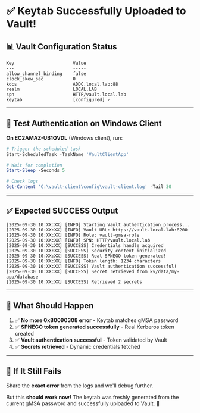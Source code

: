 # ✅ Keytab Successfully Uploaded to Vault!

## 📊 **Vault Configuration Status**

```
Key                      Value
---                      -----
allow_channel_binding    false
clock_skew_sec           0
kdcs                     ADDC.local.lab:88
realm                    LOCAL.LAB
spn                      HTTP/vault.local.lab
keytab                   [configured] ✓
```

---

## 🧪 **Test Authentication on Windows Client**

**On EC2AMAZ-UB1QVDL** (Windows client), run:

```powershell
# Trigger the scheduled task
Start-ScheduledTask -TaskName 'VaultClientApp'

# Wait for completion
Start-Sleep -Seconds 5

# Check logs
Get-Content 'C:\vault-client\config\vault-client.log' -Tail 30
```

---

## ✅ **Expected SUCCESS Output**

```
[2025-09-30 10:XX:XX] [INFO] Starting Vault authentication process...
[2025-09-30 10:XX:XX] [INFO] Vault URL: https://vault.local.lab:8200
[2025-09-30 10:XX:XX] [INFO] Role: vault-gmsa-role
[2025-09-30 10:XX:XX] [INFO] SPN: HTTP/vault.local.lab
[2025-09-30 10:XX:XX] [SUCCESS] Credentials handle acquired
[2025-09-30 10:XX:XX] [SUCCESS] Security context initialized
[2025-09-30 10:XX:XX] [SUCCESS] Real SPNEGO token generated!
[2025-09-30 10:XX:XX] [INFO] Token length: 1234 characters
[2025-09-30 10:XX:XX] [SUCCESS] Vault authentication successful!
[2025-09-30 10:XX:XX] [SUCCESS] Secret retrieved from kv/data/my-app/database
[2025-09-30 10:XX:XX] [SUCCESS] Retrieved 2 secrets
```

---

## 🎯 **What Should Happen**

1. ✅ **No more 0x80090308 error** - Keytab matches gMSA password
2. ✅ **SPNEGO token generated successfully** - Real Kerberos token created
3. ✅ **Vault authentication successful** - Token validated by Vault
4. ✅ **Secrets retrieved** - Dynamic credentials fetched

---

## 🔧 **If It Still Fails**

Share the **exact error** from the logs and we'll debug further.

But this **should work now!** The keytab was freshly generated from the current gMSA password and successfully uploaded to Vault. 🚀
